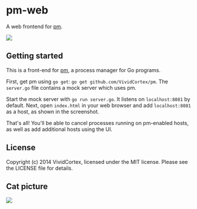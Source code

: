 pm-web
====
A web frontend for [pm](https://github.com/VividCortex/pm).

![](http://i.imgur.com/fTVlL5W.png)

Getting started
----
This is a front-end for [pm](https://github.com/VividCortex/pm), a process manager for Go programs.

First, get pm using `go get`: `go get github.com/VividCortex/pm`. The `server.go` file contains a
mock server which uses pm.

Start the mock server with `go run server.go`. It listens on `localhost:8081` by default. Next,
open `index.html` in your web browser and add `localhost:8081` as a host, as shown in the screenshot.

That's all! You'll be able to cancel processes running on pm-enabled hosts, as well as add additional
hosts using the UI.

License
----
Copyright (c) 2014 VividCortex, licensed under the MIT license. Please see the LICENSE file for details.

Cat picture
---
![](http://i.imgur.com/6DRYIwHm.jpg)
